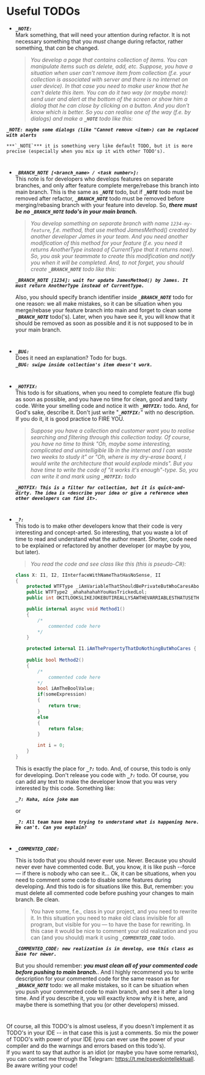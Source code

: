 # Useful TODOs

- ***`_NOTE:`*** \
    Mark something, that will need your attention during refactor. It is not necessary something that you *must* change during refactor, rather something, that *can* be changed.
    > *You develop a page that contains collection of items. You can manipulate items such as delete, add, etc. Suppose, you have a situation when user can't remove item from collection (f.e. your collection is associated with server and there is no internet on user device). In that case you need to make user know that he can't delete this item. You can do it two way (or maybe more): send user and alert at the bottom of the screen or show him a dialog that he can close by clicking on a button. And you don't know which is better. So you can realise one of the way (f.e. by dialogs) and make a **`_NOTE`** todo like this:*
    
***`_NOTE: maybe some dialogs (like "Cannot remove <item>) can be replaced with alerts`***

    ***`_NOTE`*** it is something very like default TODO, but it is more precise (especially when you mix up it with other TODO's).
  
#
  
- ***`_BRANCH_NOTE [<branch_name> / <task number>]:`*** \
    This note is for developers who develops features on separate branches, and only after feature complete merge/rebase this branch into main branch. This is the same as ***`_NOTE`*** todo, but if ***`_NOTE`*** todo must be removed after refactor, ***`_BRANCH_NOTE`*** todo must be removed before merging/rebasing branch with your feature into develop. So, ***there must be no ***`_BRANCH_NOTE`*** todo's in your main branch.***

    > *You develop something on separate branch with name `1234-my-feature`, f.e. method, that use method JamesMethod() created by another developer James in your team. And you need another modification of this method for your feature (f.e. you need it returns AnotherType instead of CurrentType that it returns now). So, you ask your teammate to create this modification and notify you when it will be completed. And, to not forget, you should create **`_BRANCH_NOTE`** todo like this:* 

    ***`_BRANCH_NOTE [1234]: wait for update JamesMethod() by James. It must return AnotherType instead of CurrentType.`*** 

    Also, you should specify branch identifier inside ***`_BRANCH_NOTE`*** todo for one reason: we all make mistakes, so it can be situation when you merge/rebase your feature branch into main and forget to clean some ***`_BRANCH_NOTE`*** todo('s). Later, when you have see it, you will know that it should be removed as soon as possible and it is not supposed to be in your main branch. 

#


- ***`_BUG:`*** \
        Does it need an explanation? Todo for bugs. \
        ***`_BUG: swipe inside collection's item doesn't work.`*** 

#

- ***`_HOTFIX:`*** \
    This todo is for situations, when you need to complete feature (fix bug) as soon as possible, and you have no time for clean, good and tasty code. Write your smelling code and notice it with ***`_HOTFIX:`*** todo. And, for God's sake, describe it. Don't just write "***`_HOTFIX:`***" with no description. If you do it, it is good practice to FIRE YOU. 

    > *Suppose you have a collection and customer want you to realise searching and filtering through this collection today. Of course, you have no time to think "Oh, maybe some interesting, complicated and unintelligible lib in the internet and I can waste two weeks to study it" or "Oh, where is my dry-erase board, I would write the architecture that would explode minds". But you have time to write the code of "it works it's enough"-type. So, you can write it and mark using **`_HOTFIX:`** todo*

    ***`_HOTFIX: This is a filter for collection, but it is quick-and-dirty. The idea is <describe your idea or give a reference when other developers can find it>.`*** 

#

- ***`_?:`*** \
    This todo is to make other developers know that their code is very interesting and concept-arted. So interesting, that you waste a lot of time to read and understand what the author meant. Shorter, code need to be explained or refactored by another developer (or maybe by you, but later).

    > *You read the code and see class like this (this is pseudo-C#):*

    ```csharp
    class X: I1, I2, IInterfaceWithNameThatHasNoSense, II
    {
    	protected WTFType _iAmVariableThatShouldBePrivateButWhoCaresAboutModifiers;
    	public WTFType2 _ahahahahahYouHasTrickedLol;
    	public int OKITLOOKSLIKEJOKEBUTIREALLYSAWTHEVARRIABLESTHATUSETHISCASE = (Type1)(Type2)(Type3)_nooneKnowWhyINeedSoManyCasts;

    	public internal async void Method1()
    	{
    		/*
    			commented code here
    		*/
    	}

    	protected internal I1.iAmThePropertyThatDoNothingButWhoCares { get; set; }
    	
    	public bool Method2()
    	{
    		/*
    			commented code here
    		*/
    		bool iAmTheBoolValue;
    		if(someExpression)
    		{
    			return true;
    		}
    		else
    		{
    			return false;
    		}

    		int i = 0;
    	}
    }
    ```

    This is exactly the place for ***`_?:`*** todo. And, of course, this todo is only for developing. Don't release you code with ***`_?:`*** todo. Of course, you can add any text to make the developer know that you was very interested by this code. Something like:

    ***`_?: Haha, nice joke man`***

    or

    ***`_?: All team have been trying to understand what is happening here. We can't. Can you explain?`***
 
#

- ***`_COMMENTED_CODE:`***
    
    This is todo that you should never ever use. Never. Because you should never ever have commented code. But, you know, it is like push --force — if there is nobody who can see it... Ok, it can be situations, when you need to comment some code to disable some features during developing. And this todo is for situations like this. But, remember: you must delete all commented code before pushing your changes to main branch. Be clean.

    > You have some, f.e., class in your project, and you need to rewrite it. In this situation you need to make old class invisible for all program, but visible for you — to have the base for rewriting. In this case it would be nice to comment your old realization and you can (and you should) mark it using ***`_COMMENTED_CODE`*** todo.

    ***`_COMMENTED_CODE: new realization is in develop, use this class as base for newer.`***

    But you should remember: ***you must clean all of your commented code before pushing to main branch.***. And I highly recommend you to write description for your commented code for the same reason as for ***`_BRANCH_NOTE`*** todo: we all make mistakes, so it can be situation when you push your commented code to main branch, and see it after a long time. And if you describe it, you will exactly know why it is here, and maybe there is something that you (or other developers) missed. 
    
 #

Of course, all this TODO's is almost useless, if you doesn't implement it as TODO's in your IDE -- in that case this is just a comments. So mix the power of TODO's with power of your IDE (you can ever use the power of your compiler and do the warnings and errors based on this todo's). \
If you want to say that author is an idiot (or maybe you have some remarks), you can contact me through the Telegram: https://t.me/psevdointellektuall. \
Be aware writing your code! 
